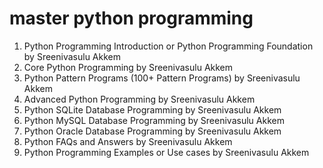 # master python programming
1. Python Programming Introduction or Python Programming Foundation by Sreenivasulu Akkem
2. Core Python Programming by Sreenivasulu Akkem
3. Python Pattern Programs (100+ Pattern Programs) by Sreenivasulu Akkem
4. Advanced Python Programming by Sreenivasulu Akkem
5. Python SQLite Database Programming by Sreenivasulu Akkem
6. Python MySQL Database Programming by Sreenivasulu Akkem
7. Python Oracle Database Programming by Sreenivasulu Akkem
8. Python FAQs and Answers by Sreenivasulu Akkem
9. Python Programming Examples or Use cases by Sreenivasulu Akkem
